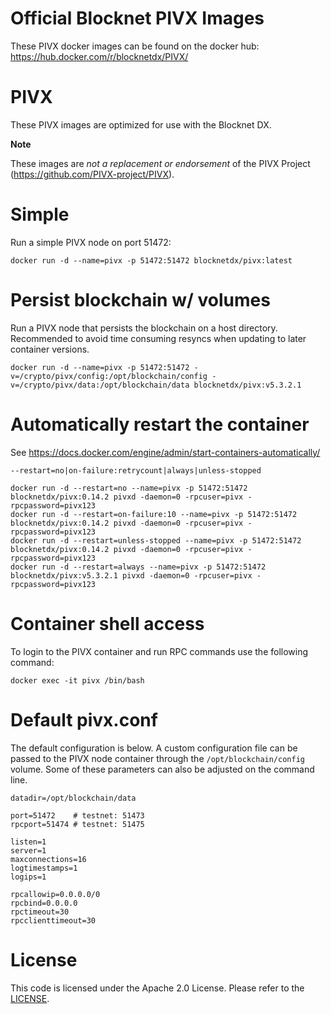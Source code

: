 Official Blocknet PIVX Images
=================================

These PIVX docker images can be found on the docker hub: https://hub.docker.com/r/blocknetdx/PIVX/

PIVX
========

These PIVX images are optimized for use with the Blocknet DX.

**Note**

These images are _not a replacement or endorsement_ of the PIVX Project (https://github.com/PIVX-project/PIVX).


Simple
======

Run a simple PIVX node on port 51472:
```
docker run -d --name=pivx -p 51472:51472 blocknetdx/pivx:latest
```


Persist blockchain w/ volumes
=============================

Run a PIVX node that persists the blockchain on a host directory. Recommended to avoid time consuming resyncs when updating to later container versions.
```
docker run -d --name=pivx -p 51472:51472 -v=/crypto/pivx/config:/opt/blockchain/config -v=/crypto/pivx/data:/opt/blockchain/data blocknetdx/pivx:v5.3.2.1
```


Automatically restart the container
===================================

See https://docs.docker.com/engine/admin/start-containers-automatically/ 

`--restart=no|on-failure:retrycount|always|unless-stopped`

```
docker run -d --restart=no --name=pivx -p 51472:51472 blocknetdx/pivx:0.14.2 pivxd -daemon=0 -rpcuser=pivx -rpcpassword=pivx123
docker run -d --restart=on-failure:10 --name=pivx -p 51472:51472 blocknetdx/pivx:0.14.2 pivxd -daemon=0 -rpcuser=pivx -rpcpassword=pivx123
docker run -d --restart=unless-stopped --name=pivx -p 51472:51472 blocknetdx/pivx:0.14.2 pivxd -daemon=0 -rpcuser=pivx -rpcpassword=pivx123
docker run -d --restart=always --name=pivx -p 51472:51472 blocknetdx/pivx:v5.3.2.1 pivxd -daemon=0 -rpcuser=pivx -rpcpassword=pivx123
```


Container shell access
======================

To login to the PIVX container and run RPC commands use the following command:
```
docker exec -it pivx /bin/bash
```


Default pivx.conf
=====================

The default configuration is below. A custom configuration file can be passed to the PIVX node container through the `/opt/blockchain/config` volume. Some of these parameters can also be adjusted on the command line.
```
datadir=/opt/blockchain/data
                             
port=51472    # testnet: 51473
rpcport=51474 # testnet: 51475
                             
listen=1                     
server=1                     
maxconnections=16            
logtimestamps=1              
logips=1                     
                             
rpcallowip=0.0.0.0/0
rpcbind=0.0.0.0     
rpctimeout=30                
rpcclienttimeout=30
```


License
=======

This code is licensed under the Apache 2.0 License. Please refer to the [LICENSE](https://github.com/BlocknetDX/dockerimages/blob/master/LICENSE).